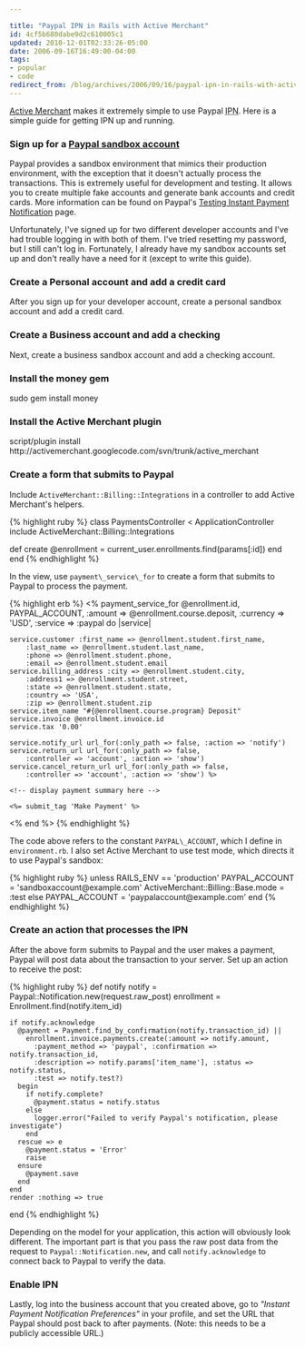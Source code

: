```yaml
---

title: "Paypal IPN in Rails with Active Merchant"
id: 4cf5b680dabe9d2c610005c1
updated: 2010-12-01T02:33:26-05:00
date: 2006-09-16T16:49:00-04:00
tags:
- popular
- code
redirect_from: /blog/archives/2006/09/16/paypal-ipn-in-rails-with-active-merchant/
---
```


<p>
<a href="http://home.leetsoft.com/am/">Active Merchant</a> makes it extremely simple to use Paypal <abbr title="Instant Payment Notification">IPN</abbr>. Here is a simple guide for getting IPN up and running.

</p>
<h3>
Sign up for a <a href="https://developer.paypal.com/">Paypal sandbox account</a>

</h3>
<p>
Paypal provides a sandbox environment that mimics their production environment, with the exception that it doesn't actually process the transactions. This is extremely useful for development and testing. It allows you to create multiple fake accounts and generate bank accounts and credit cards. More information can be found on Paypal's <a href="http://www.paypal.com/cgi-bin/webscr?cmd=_ipn-test-about-outside">Testing Instant Payment Notification</a> page.

</p>
<p>
Unfortunately, I've signed up for two different developer accounts and I've had trouble logging in with both of them. I've tried resetting my password, but I still can't log in. Fortunately, I already have my sandbox accounts set up and don't really have a need for it (except to write this guide).

</p>
<h3>
Create a Personal account and add a credit card

</h3>
<p>
After you sign up for your developer account, create a personal sandbox account and add a credit card.

</p>
<h3>
Create a Business account and add a checking

</h3>
<p>
Next, create a business sandbox account and add a checking account.

</p>
<h3>
Install the money gem

</h3>
    sudo gem install money

<h3>
Install the Active Merchant plugin

</h3>
    script/plugin install http://activemerchant.googlecode.com/svn/trunk/active_merchant

<h3>
Create a form that submits to Paypal

</h3>
<p>
Include <code>ActiveMerchant::Billing::Integrations</code> in a controller to add Active Merchant's helpers.

</p>
{% highlight ruby %}
class PaymentsController < ApplicationController
  include ActiveMerchant::Billing::Integrations

  def create
    @enrollment = current_user.enrollments.find(params[:id])
  end
end
{% endhighlight %}

<p>
In the view, use <code>payment\_service\_for</code> to create a form that submits to Paypal to process the payment.

</p>
{% highlight erb %}
<% payment_service_for @enrollment.id, PAYPAL_ACCOUNT,
        :amount => @enrollment.course.deposit, :currency => 'USD',
        :service => :paypal do |service|

    service.customer :first_name => @enrollment.student.first_name,
        :last_name => @enrollment.student.last_name,
        :phone => @enrollment.student.phone,
        :email => @enrollment.student.email
    service.billing_address :city => @enrollment.student.city,
        :address1 => @enrollment.student.street,
        :state => @enrollment.student.state,
        :country => 'USA',
        :zip => @enrollment.student.zip
    service.item_name "#{@enrollment.course.program} Deposit"
    service.invoice @enrollment.invoice.id
    service.tax '0.00'

    service.notify_url url_for(:only_path => false, :action => 'notify')
    service.return_url url_for(:only_path => false,
        :controller => 'account', :action => 'show')
    service.cancel_return_url url_for(:only_path => false,
        :controller => 'account', :action => 'show') %>

    <!-- display payment summary here -->

    <%= submit_tag 'Make Payment' %>
<% end %>
{% endhighlight %}

<p>
The code above refers to the constant <code>PAYPAL\_ACCOUNT</code>, which I define in <code>environment.rb</code>. I also set Active Merchant to use test mode, which directs it to use Paypal's sandbox:

</p>
{% highlight ruby %}
unless RAILS_ENV == 'production'
  PAYPAL_ACCOUNT = 'sandboxaccount@example.com'
  ActiveMerchant::Billing::Base.mode = :test
else
  PAYPAL_ACCOUNT = 'paypalaccount@example.com'
end
{% endhighlight %}

<h3>
Create an action that processes the IPN

</h3>
<p>
After the above form submits to Paypal and the user makes a payment, Paypal will post data about the transaction to your server. Set up an action to receive the post:

</p>
{% highlight ruby %}
  def notify
    notify = Paypal::Notification.new(request.raw_post)
    enrollment = Enrollment.find(notify.item_id)

    if notify.acknowledge
      @payment = Payment.find_by_confirmation(notify.transaction_id) ||
        enrollment.invoice.payments.create(:amount => notify.amount,
          :payment_method => 'paypal', :confirmation => notify.transaction_id,
          :description => notify.params['item_name'], :status => notify.status,
          :test => notify.test?)
      begin
        if notify.complete?
          @payment.status = notify.status
        else
          logger.error("Failed to verify Paypal's notification, please investigate")
        end
      rescue => e
        @payment.status = 'Error'
        raise
      ensure
        @payment.save
      end
    end
    render :nothing => true
  end
{% endhighlight %}

<p>
Depending on the model for your application, this action will obviously look different. The important part is that you pass the raw post data from the request to <code>Paypal::Notification.new</code>, and call <code>notify.acknowledge</code> to connect back to Paypal to verify the data.

</p>
<h3>
Enable IPN

</h3>
<p>
Lastly, log into the business account that you created above, go to <em>"Instant Payment Notification Preferences"</em> in your profile, and set the URL that Paypal should post back to after payments. (Note: this needs to be a publicly accessible URL.)

</p>
